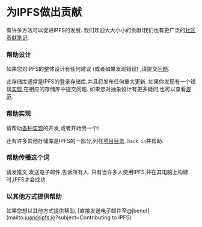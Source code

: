  
# 为IPFS做出贡献

有许多方法可以促进IPFS的发展. 我们欢迎大大小小的贡献!我们也有更广泛的[社区贡献笔记](https://github.com/ipfs/community/blob/master/contributing.md). 

### 帮助设计

如果您对IPFS的整体设计有任何建议 (或者如果发现错误) ,请提交[问题](https://github.com/ipfs/ipfs/issues/new). 

此存储库通常是IPFS的登录存储库,并且将发布任何重大更新. 如果你发现有一个错误[实现](README.md#implementations),在相应的存储库中提交问题. 如果您对抽象设计有更多疑问,也可以查看[规范](https://github.com/ipfs/specs). 

### 帮助实现

请帮助[各种实现](README.md#协议实现)的开发,或者开始另一个!

还有许多其他存储库是IPFS的一部分,列在[项目目录](https://github.com/ipfs/ipfs/blob/master/project-directory.md). `hack in`并帮助. 

### 帮助传播这个词

请发推文,发送电子邮件,告诉所有人. 只有当许多人使用IPFS,并在其电脑上构建时,IPFS才会成功. 

### 以其他方式提供帮助

如果您想以其他方式提供帮助,
[直接发送电子邮件至@jbenet](mailto:juan@ipfs.io?subject=Contributing to IPFS)
